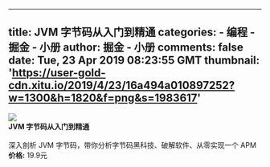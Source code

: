 
---
title: JVM 字节码从入门到精通
categories: 
    - 编程
    - 掘金 - 小册
author: 掘金 - 小册
comments: false
date: Tue, 23 Apr 2019 08:23:55 GMT
thumbnail: 'https://user-gold-cdn.xitu.io/2019/4/23/16a494a010897252?w=1300&h=1820&f=png&s=1983617'
---

<div>   
<img src="https://user-gold-cdn.xitu.io/2019/4/23/16a494a010897252?w=1300&h=1820&f=png&s=1983617" referrerpolicy="no-referrer"><br>
            <strong>JVM 字节码从入门到精通</strong><br><br>
            深入剖析 JVM 字节码，带你分析字节码黑科技、破解软件、从零实现一个 APM<br>
            <strong>价格:</strong> 19.9元
          
</div>
            